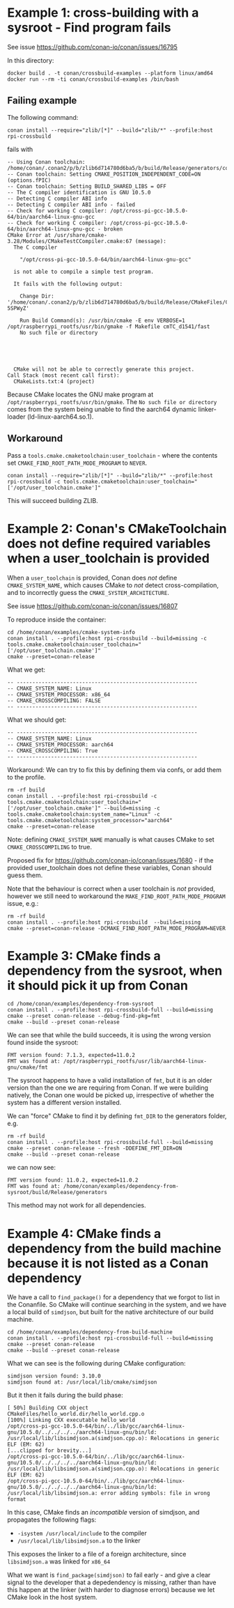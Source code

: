 # Example 1: cross-building with a sysroot - Find program fails

See issue https://github.com/conan-io/conan/issues/16795

In this directory:

```
docker build . -t conan/crossbuild-examples --platform linux/amd64
docker run --rm -ti conan/crossbuild-examples /bin/bash
```

## Failing example
The following command:

```
conan install --require="zlib/[*]" --build="zlib/*" --profile:host rpi-crossbuild
```

fails with

```
-- Using Conan toolchain: /home/conan/.conan2/p/b/zlib6d714780d6ba5/b/build/Release/generators/conan_toolchain.cmake
-- Conan toolchain: Setting CMAKE_POSITION_INDEPENDENT_CODE=ON (options.fPIC)
-- Conan toolchain: Setting BUILD_SHARED_LIBS = OFF
-- The C compiler identification is GNU 10.5.0
-- Detecting C compiler ABI info
-- Detecting C compiler ABI info - failed
-- Check for working C compiler: /opt/cross-pi-gcc-10.5.0-64/bin/aarch64-linux-gnu-gcc
-- Check for working C compiler: /opt/cross-pi-gcc-10.5.0-64/bin/aarch64-linux-gnu-gcc - broken
CMake Error at /usr/share/cmake-3.28/Modules/CMakeTestCCompiler.cmake:67 (message):
  The C compiler

    "/opt/cross-pi-gcc-10.5.0-64/bin/aarch64-linux-gnu-gcc"

  is not able to compile a simple test program.

  It fails with the following output:

    Change Dir: '/home/conan/.conan2/p/b/zlib6d714780d6ba5/b/build/Release/CMakeFiles/CMakeScratch/TryCompile-5SPWyZ'
    
    Run Build Command(s): /usr/bin/cmake -E env VERBOSE=1 /opt/raspberrypi_rootfs/usr/bin/gmake -f Makefile cmTC_d1541/fast
    No such file or directory
    
    

  

  CMake will not be able to correctly generate this project.
Call Stack (most recent call first):
  CMakeLists.txt:4 (project)
```

Because CMake locates the GNU make program at `/opt/raspberrypi_rootfs/usr/bin/gmake`.
The `No such file or directory` comes from the system being unable to find the aarch64 dynamic linker-loader (ld-linux-aarch64.so.1).


## Workaround
Pass a `tools.cmake.cmaketoolchain:user_toolchain` - where the contents set `CMAKE_FIND_ROOT_PATH_MODE_PROGRAM` to `NEVER`.

```
conan install --require="zlib/[*]" --build="zlib/*" --profile:host rpi-crossbuild -c tools.cmake.cmaketoolchain:user_toolchain="['/opt/user_toolchain.cmake']"
```

This will succeed building ZLIB.


# Example 2: Conan's CMakeToolchain does not define required variables when a user_toolchain is provided

When a `user_toolchain` is provided, Conan does *not* define `CMAKE_SYSTEM_NAME`, which causes CMake to _not_ detect cross-compilation, and to incorrectly guess the `CMAKE_SYSTEM_ARCHITECTURE`.

See issue https://github.com/conan-io/conan/issues/16807

To reproduce inside the container:
```
cd /home/conan/examples/cmake-system-info
conan install . --profile:host rpi-crossbuild --build=missing -c tools.cmake.cmaketoolchain:user_toolchain="['/opt/user_toolchain.cmake']"
cmake --preset=conan-release
```

What we get:
```
-- ----------------------------------------------------------
-- CMAKE_SYSTEM_NAME: Linux
-- CMAKE_SYSTEM_PROCESSOR: x86_64
-- CMAKE_CROSSCOMPILING: FALSE
-- ----------------------------------------------------------
```

What we should get:
```
-- ----------------------------------------------------------
-- CMAKE_SYSTEM_NAME: Linux
-- CMAKE_SYSTEM_PROCESSOR: aarch64
-- CMAKE_CROSSCOMPILING: True
-- ----------------------------------------------------------
```

Workaround:
We can try to fix this by defining them via confs, or add them to the profile.

```
rm -rf build
conan install . --profile:host rpi-crossbuild -c tools.cmake.cmaketoolchain:user_toolchain="['/opt/user_toolchain.cmake']" --build=missing -c tools.cmake.cmaketoolchain:system_name="Linux" -c tools.cmake.cmaketoolchain:system_processor="aarch64"
cmake --preset=conan-release
```

Note: defining `CMAKE_SYSTEM_NAME` manually is what causes CMake to set `CMAKE_CROSSCOMPILING` to true.

Proposed fix for https://github.com/conan-io/conan/issues/1680 - if the provided user_toolchain does not define these variables, Conan should guess them.

Note that the behaviour is correct when a user toolchain is *not* provided, however we still need to workaround the `MAKE_FIND_ROOT_PATH_MODE_PROGRAM` issue, e.g.:

```
rm -rf build
conan install . --profile:host rpi-crossbuild  --build=missing
cmake --preset=conan-release -DCMAKE_FIND_ROOT_PATH_MODE_PROGRAM=NEVER
```

# Example 3: CMake finds a dependency from the sysroot, when it should pick it up from Conan

```
cd /home/conan/examples/dependency-from-sysroot
conan install . --profile:host rpi-crossbuild-full --build=missing
cmake --preset conan-release --debug-find-pkg=fmt
cmake --build --preset conan-release
```

We can see that while the build succeeds, it is using the wrong version found inside the sysroot:
```
FMT version found: 7.1.3, expected=11.0.2
FMT was found at: /opt/raspberrypi_rootfs/usr/lib/aarch64-linux-gnu/cmake/fmt
```

The sysroot happens to have a valid installation of `fmt`, but it is an older version than the one we are requiring from Conan.
If we were building natively, the Conan one would be picked up, irrespective of whether the system has a different version installed.

We can "force" CMake to find it by defining `fmt_DIR` to the generators folder, e.g.

```
rm -rf build
conan install . --profile:host rpi-crossbuild-full --build=missing 
cmake --preset conan-release --fresh -DDEFINE_FMT_DIR=ON
cmake --build --preset conan-release
```

we can now see:
```
FMT version found: 11.0.2, expected=11.0.2
FMT was found at: /home/conan/examples/dependency-from-sysroot/build/Release/generators
```

This method may not work for all dependencies.

# Example 4: CMake finds a dependency from the build machine because it is not listed as a Conan dependency

We have a call to `find_package()` for a dependency that we forgot to list in the Conanfile. So CMake will 
continue searching in the system, and we have a local build of `simdjson`, but built for the native architecture
of our build machine.

```
cd /home/conan/examples/dependency-from-build-machine
conan install . --profile:host rpi-crossbuild-full --build=missing
cmake --preset conan-release 
cmake --build --preset conan-release
```

What we can see is the following during CMake configuration:

```
simdjson version found: 3.10.0
simdjson found at: /usr/local/lib/cmake/simdjson
```

But it then it fails during the build phase:

```
[ 50%] Building CXX object CMakeFiles/hello_world.dir/hello_world.cpp.o
[100%] Linking CXX executable hello_world
/opt/cross-pi-gcc-10.5.0-64/bin/../lib/gcc/aarch64-linux-gnu/10.5.0/../../../../aarch64-linux-gnu/bin/ld: /usr/local/lib/libsimdjson.a(simdjson.cpp.o): Relocations in generic ELF (EM: 62)
[...clipped for brevity...]
/opt/cross-pi-gcc-10.5.0-64/bin/../lib/gcc/aarch64-linux-gnu/10.5.0/../../../../aarch64-linux-gnu/bin/ld: /usr/local/lib/libsimdjson.a(simdjson.cpp.o): Relocations in generic ELF (EM: 62)
/opt/cross-pi-gcc-10.5.0-64/bin/../lib/gcc/aarch64-linux-gnu/10.5.0/../../../../aarch64-linux-gnu/bin/ld: /usr/local/lib/libsimdjson.a: error adding symbols: file in wrong format
```

In this case, CMake finds an _incompatible_ version of simdjson, and propagates the following flags:
*  `-isystem /usr/local/include` to the compiler
* `/usr/local/lib/libsimdjson.a` to the linker

This exposes the linker to a file of a foreign architecture, since `libsimdjson.a` was linked for `x86_64`

What we want is `find_package(simdjson)` to fail early - and give a clear signal to the developer that a depedendency is missing, rather than have this happen at the linker (with harder to diagnose errors)
 because we let CMake look in the host system.